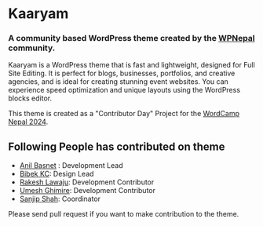 # Kaaryam

### A community based WordPress theme created by the [WPNepal](https://wpnepal.com/) community.

Kaaryam is a WordPress theme that is fast and lightweight, designed for Full Site Editing. It is perfect for blogs, businesses, portfolios, and creative agencies, and is ideal for creating stunning event websites. You can experience speed optimization and unique layouts using the WordPress blocks editor.

This theme is created as a "Contributor Day" Project for the [WordCamp Nepal 2024](https://nepal.wordcamp.org/2024/).

## Following People has contributed on theme

- [Anil Basnet](https://anilbasnet.net/) : Development Lead
- [Bibek KC](https://bibekkc.com.np/): Design Lead
- [Rakesh Lawaju](https://racase.com.np/): Development Contributor 
- [Umesh Ghimire](https://umeshghimire.com.np/): Development Contributor 
- [Sanjip Shah](https://twitter.com/sanjipshah): Coordinator

Please send pull request if you want to make contribution to the theme.